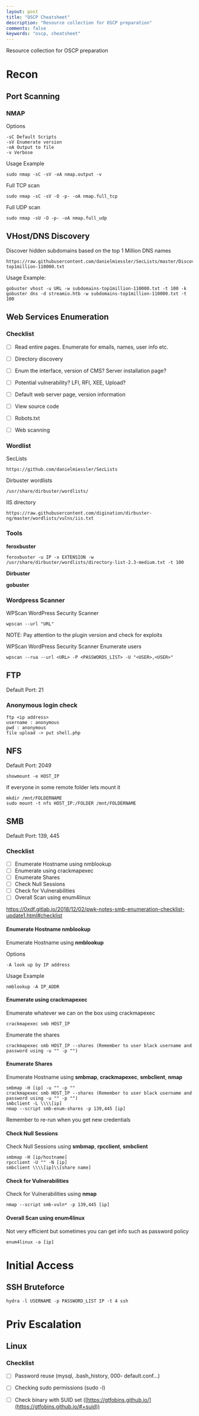 ```yaml
---
layout: post
title: "OSCP Cheatsheet"
description: "Resource collection for OSCP preparation"
comments: false
keywords: "oscp, cheatsheet"
---
```


Resource collection for OSCP preparation

# Recon

## Port Scanning

### NMAP

Options
```
-sC Default Scripts
-sV Enumerate version
-oA Output to file
-v Verbose
```
Usage Example
```
sudo nmap -sC -sV -oA nmap.output -v
```

Full TCP scan

```
sudo nmap -sC -sV -O -p- -oA nmap.full_tcp 
```

Full UDP scan

```
sudo nmap -sU -O -p- -oA nmap.full_udp 
```

## VHost/DNS Discovery

Discover hidden subdomains based on the top 1 Million DNS names 
```
https://raw.githubusercontent.com/danielmiessler/SecLists/master/Discovery/DNS/subdomains-top1million-110000.txt
```

Usage Example:
```
gobuster vhost -u URL -w subdomains-top1million-110000.txt -t 100 -k
gobuster dns -d streamio.htb -w subdomains-top1million-110000.txt -t 100
```

## Web Services Enumeration

### Checklist

- [ ] Read entire pages. Enumerate for emails, names, user info etc.
- [ ] Directory discovery
- [ ] Enum the interface, version of CMS? Server installation page?
- [ ] Potential vulnerability? LFI, RFI, XEE, Upload?
- [ ] Default web server page, version information
- [ ] View source code
- [ ] Robots.txt
- [ ] Web scanning


### Wordlist

SecLists
```
https://github.com/danielmiessler/SecLists
```

Dirbuster wordlists
```
/usr/share/dirbuster/wordlists/
```

IIS directory
```
https://raw.githubusercontent.com/digination/dirbuster-ng/master/wordlists/vulns/iis.txt
```

### Tools

**feroxbuster**

```
feroxbuster -u IP -x EXTENSION -w /usr/share/dirbuster/wordlists/directory-list-2.3-medium.txt -t 100
```

**Dirbuster**

**gobuster**

### Wordpress Scanner

WPScan WordPress Security Scanner

```
wpscan --url "URL" 
```

NOTE: Pay attention to the plugin version and check for exploits

WPScan WordPress Security Scanner Enumerate users

```
wpscan --rua --url <URL> -P <PASSWORDS_LIST> -U "<USER>,<USER>"
```

## FTP
Default Port: 21

### Anonymous login check 
```
ftp <ip address>
username : anonymous
pwd : anonymous
file upload -> put shell.php
```

## NFS
Default Port: 2049

```
showmount -e HOST_IP
```
If everyone in some remote folder lets mount it
```
mkdir /mnt/FOLDERNAME
sudo mount -t nfs HOST_IP:/FOLDER /mnt/FOLDERNAME
```

## SMB

Default Port: 139, 445

### Checklist

- [ ] Enumerate Hostname using nmblookup
- [ ] Enumerate using crackmapexec
- [ ] Enumerate Shares
- [ ] Check Null Sessions
- [ ] Check for Vulnerabilities
- [ ] Overall Scan using enum4linux

https://0xdf.gitlab.io/2018/12/02/pwk-notes-smb-enumeration-checklist-update1.html#checklist

#### Enumerate Hostname nmblookup
Enumerate Hostname using **nmblookup**

Options
```
-A look up by IP address
```

Usage Example
```
nmblookup -A IP_ADDR
```

#### Enumerate using crackmapexec
Enumerate whatever we can on the box using crackmapexec
```
crackmapexec smb HOST_IP
```
Enumerate the shares
```
crackmapexec smb HOST_IP --shares (Remember to user black username and password using -u "" -p "")
```

#### Enumerate Shares

Enumerate Hostname using **smbmap**, **crackmapexec**, **smbclient**, **nmap**

```
smbmap -H [ip] -u "" -p ""
crackmapexec smb HOST_IP --shares (Remember to user black username and password using -u "" -p "")
smbclient -L \\\\[ip]
nmap --script smb-enum-shares -p 139,445 [ip]
```

Remember to re-run when you get new credentials

#### Check Null Sessions

Check Null Sessions using **smbmap**, **rpcclient**, **smbclient**

```
smbmap -H [ip/hostname]
rpcclient -U "" -N [ip]
smbclient \\\\[ip]\\[share name]
```

#### Check for Vulnerabilities

Check for Vulnerabilities using **nmap**

```
nmap --script smb-vuln* -p 139,445 [ip]
```

#### Overall Scan using enum4linux

Not very efficient but sometimes you can get info such as password policy

```
enum4linux -a [ip]
```

# Initial Access

## SSH Bruteforce

```
hydra -l USERNAME -p PASSWORD_LIST IP -t 4 ssh
```

# Priv Escalation

## Linux

### Checklist

- [ ] Password reuse (mysql, .bash_history, 000- default.conf...)
- [ ] Checking sudo permissions (sudo -l)
- [ ] Check binary with SUID set ([https://gtfobins.github.io/](https://gtfobins.github.io/#+suid))

